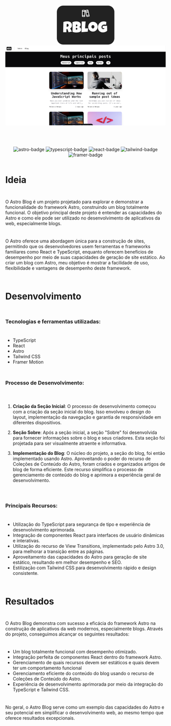 <div align="center" style="margin-bottom: 10px;">

![Project Logo](./src/assets/logo.png)
![Project Blog IMage](./src/assets/blog.png)

</div>

<div align="center" style="display: flex; gap: 10px; align-items:center; justify-content: center; margin-top:50px;">

![astro-badge](https://img.shields.io/badge/Astro-0C1222?style=for-the-badge&logo=astro&logoColor=FDFDFE)
![typescript-badge](https://img.shields.io/badge/TypeScript-007ACC?style=for-the-badge&logo=typescript&logoColor=white)
![react-badge](https://img.shields.io/badge/React-20232A?style=for-the-badge&logo=react&logoColor=61DAFB)
![tailwind-badge](https://img.shields.io/badge/Tailwind_CSS-38B2AC?style=for-the-badge&logo=tailwind-css&logoColor=white)
![framer-badge](https://img.shields.io/badge/Framer-black?style=for-the-badge&logo=framer&logoColor=blue)

</div>
<div  style="display: flex; flex-direction:column; gap: 10px;  justify-content: center;">

# Ideia

O Astro Blog é um projeto projetado para explorar e demonstrar a funcionalidade do framework Astro, construindo um blog totalmente funcional. O objetivo principal deste projeto é entender as capacidades do Astro e como ele pode ser utilizado no desenvolvimento de aplicativos da web, especialmente blogs.

O Astro oferece uma abordagem única para a construção de sites, permitindo que os desenvolvedores usem ferramentas e frameworks familiares como React e TypeScript, enquanto oferecem benefícios de desempenho por meio de suas capacidades de geração de site estático. Ao criar um blog com Astro, meu objetivo é mostrar a facilidade de uso, flexibilidade e vantagens de desempenho deste framework.

# Desenvolvimento

### Tecnologias e ferramentas utilizadas:

- TypeScript
- React
- Astro
- Tailwind CSS
- Framer Motion

### Processo de Desenvolvimento:

1. **Criação da Seção Inicial**: O processo de desenvolvimento começou com a criação da seção inicial do blog. Isso envolveu o design do layout, implementação da navegação e garantia de responsividade em diferentes dispositivos.

2. **Seção Sobre**: Após a seção inicial, a seção "Sobre" foi desenvolvida para fornecer informações sobre o blog e seus criadores. Esta seção foi projetada para ser visualmente atraente e informativa.

3. **Implementação do Blog**: O núcleo do projeto, a seção do blog, foi então implementado usando Astro. Aproveitando o poder do recurso de Coleções de Conteúdo do Astro, foram criados e organizados artigos de blog de forma eficiente. Este recurso simplifica o processo de gerenciamento de conteúdo do blog e aprimora a experiência geral de desenvolvimento.

### Principais Recursos:

- Utilização do TypeScript para segurança de tipo e experiência de desenvolvimento aprimorada.
- Integração de componentes React para interfaces de usuário dinâmicas e interativas.
- Utilização do recurso de View Transitions, implementado pelo Astro 3.0, para melhorar a transição entre as páginas.
- Aproveitamento das capacidades do Astro para geração de site estático, resultando em melhor desempenho e SEO.
- Estilização com Tailwind CSS para desenvolvimento rápido e design consistente.

# Resultados

O Astro Blog demonstra com sucesso a eficácia do framework Astro na construção de aplicativos da web modernos, especialmente blogs. Através do projeto, conseguimos alcançar os seguintes resultados:

- Um blog totalmente funcional com desempenho otimizado.
- Integração perfeita de componentes React dentro do framework Astro.
- Gerenciamento de quais recursos devem ser estáticos e quais devem ter um comportamento funcional
- Gerenciamento eficiente do conteúdo do blog usando o recurso de Coleções de Conteúdo do Astro.
- Experiência de desenvolvimento aprimorada por meio da integração do TypeScript e Tailwind CSS.

No geral, o Astro Blog serve como um exemplo das capacidades do Astro e seu potencial em simplificar o desenvolvimento web, ao mesmo tempo que oferece resultados excepcionais.

</div>
